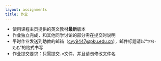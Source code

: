 ```yaml
---
layout: assignments
title: 作业
---
```


- 使用课程主页提供的英文教材**最新**版本
- 作业独立完成，和其他同学讨论的部分需在提交时说明
- 平时作业发送到助教的邮箱（cyy9447@pku.edu.cn），邮件标题请以“`学号-姓名`”的格式书写
- 作业提交要求：只需提交`.v`文件，并且请勿修改文件名
  